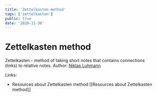 ```yaml
---
title: 'Zettelkasten method'
tags: ['zettelkasten']
public: true
date: '2020-11-30'
---
```


# Zettelkasten method

Zettelkasten - method of taking short notes that contains connections (links) to relative notes. Author: [Niklas Luhmann](https://en.wikipedia.org/wiki/Niklas_Luhmann)

Links:

- Resources about Zettelkasten method [[Resources about Zettelkasten method]]
